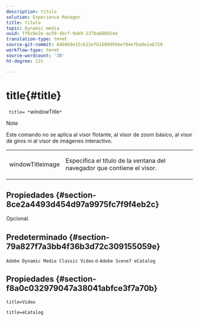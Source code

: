 ```yaml
---
description: título
solution: Experience Manager
title: título
topic: Dynamic media
uuid: ff6c0e2e-ac59-4bcf-9ab9-227ba686914e
translation-type: tm+mt
source-git-commit: 846069e15c622efb1b899956ef84efba9e1a6729
workflow-type: tm+mt
source-wordcount: '38'
ht-degree: 21%

---
```



# title{#title}

` title= *`windowTitle`*`

>[!NOTE]
>
>Este comando no se aplica al visor flotante, al visor de zoom básico, al visor de giros ni al visor de imágenes interactivo.

<table id="table_406072054CBA4A7BAC8E7AD45E361D37"> 
 <tbody> 
  <tr> 
   <td colname="col1"> <p> <span class="codeph"> <span class="varname"> windowTitleimage</span> </span> </p> </td> 
   <td colname="col2"> <p>Especifica el título de la ventana del navegador que contiene el visor. </p> </td> 
  </tr> 
 </tbody> 
</table>

## Propiedades {#section-8ce2a4493d454d97a9975fc7f9f4eb2c}

Opcional.

## Predeterminado {#section-79a827f7a3bb4f36b3d72c309155059e}

`Adobe Dynamic Media Classic Video` o `Adobe Scene7 eCatalog`

## Propiedades {#section-f8a0c032979047a38041abfce3f7a70b}

`title=Video`

`title=eCatalog`
